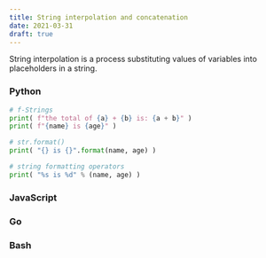 ```yaml
---
title: String interpolation and concatenation
date: 2021-03-31
draft: true
---
```


String interpolation is a process substituting values of variables into placeholders in a string.

### Python

```python
# f-Strings
print( f"the total of {a} + {b} is: {a + b}" )
print( f"{name} is {age}" )

# str.format()
print( "{} is {}".format(name, age) )

# string formatting operators
print( "%s is %d" % (name, age) )
```

### JavaScript

### Go

### Bash
